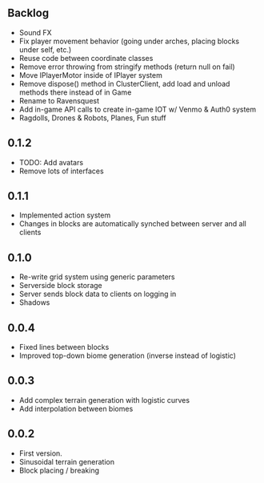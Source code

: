 ## Backlog
* Sound FX
* Fix player movement behavior (going under arches, placing blocks under self, etc.)
* Reuse code between coordinate classes
* Remove error throwing from stringify methods (return null on fail)
* Move IPlayerMotor inside of IPlayer system
* Remove dispose() method in ClusterClient, add load and unload methods there instead of in Game
* Rename to Ravensquest
* Add in-game API calls to create in-game IOT w/ Venmo & Auth0 system
* Ragdolls, Drones & Robots, Planes, Fun stuff

## 0.1.2

* TODO: Add avatars
* Remove lots of interfaces

## 0.1.1

* Implemented action system
* Changes in blocks are automatically synched between server and all clients

## 0.1.0

* Re-write grid system using generic parameters
* Serverside block storage
* Server sends block data to clients on logging in
* Shadows

## 0.0.4

* Fixed lines between blocks
* Improved top-down biome generation (inverse instead of logistic)

## 0.0.3

* Add complex terrain generation with logistic curves
* Add interpolation between biomes

## 0.0.2

* First version.
* Sinusoidal terrain generation
* Block placing / breaking
